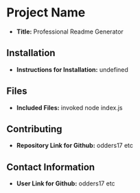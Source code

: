 
# Project Name
* **Title:** Professional Readme Generator
    
## Installation
* **Instructions for Installation:** undefined
    
## Files
    
* **Included Files:**  invoked node index.js
   
## Contributing
   
* **Repository Link for Github:** odders17 etc
    
## Contact Information
    
* **User Link for Github:** odders17 etc
